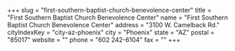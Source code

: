+++
slug = "first-southern-baptist-church-benevolence-center"
title = "First Southern Baptist Church Benevolence Center"
name = "First Southern Baptist Church Benevolence Center"
address = "3100 W. Camelback Rd."
cityIndexKey = "city-az-phoenix"
city = "Phoenix"
state = "AZ"
postal = "85017"
website = ""
phone = "602 242-6104"
fax = ""
+++
